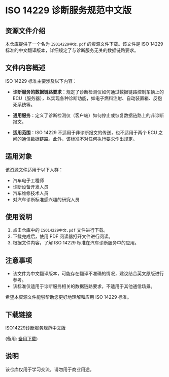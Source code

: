 # ISO 14229 诊断服务规范中文版

## 资源文件介绍

本仓库提供了一个名为 `ISO14229中文.pdf` 的资源文件下载。该文件是 ISO 14229 标准的中文翻译版本，详细规定了与诊断服务无关的数据链路要求。

## 文件内容概述

ISO 14229 标准主要涉及以下内容：

- **诊断服务的数据链路要求**：规定了诊断检测仪如何通过数据链路控制车辆上的 ECU（服务器），以实现各种诊断功能，如电子燃料注射、自动装置箱、反抱死系统等。
  
- **通用服务**：定义了诊断检测仪（客户端）如何停止或恢复数据链路上的非诊断报文。

- **适用范围**：ISO 14229 不适用于非诊断报文的传送，也不适用于两个 ECU 之间的通信数据链路。此外，该标准不对任何执行要求作出规定。

## 适用对象

该资源文件适用于以下人群：

- 汽车电子工程师
- 诊断设备开发人员
- 汽车维修技术人员
- 对汽车诊断标准感兴趣的研究人员

## 使用说明

1. 点击仓库中的 `ISO14229中文.pdf` 文件进行下载。
2. 下载完成后，使用 PDF 阅读器打开文件进行阅读。
3. 根据文件内容，了解 ISO 14229 标准在汽车诊断服务中的应用。

## 注意事项

- 该文件为中文翻译版本，可能存在翻译不准确的情况，建议结合英文原版进行参考。
- 该标准仅适用于诊断服务相关的数据链路要求，不适用于其他通信场景。

希望本资源文件能够帮助您更好地理解和应用 ISO 14229 标准。

## 下载链接
[ISO14229诊断服务规范中文版](https://pan.quark.cn/s/0c340ac205e9) 

(备用: [备用下载](https://pan.baidu.com/s/1kuvYDkSR-3DB9iaJSUQAng?pwd=1234))

## 说明

该仓库仅用于学习交流，请勿用于商业用途。
